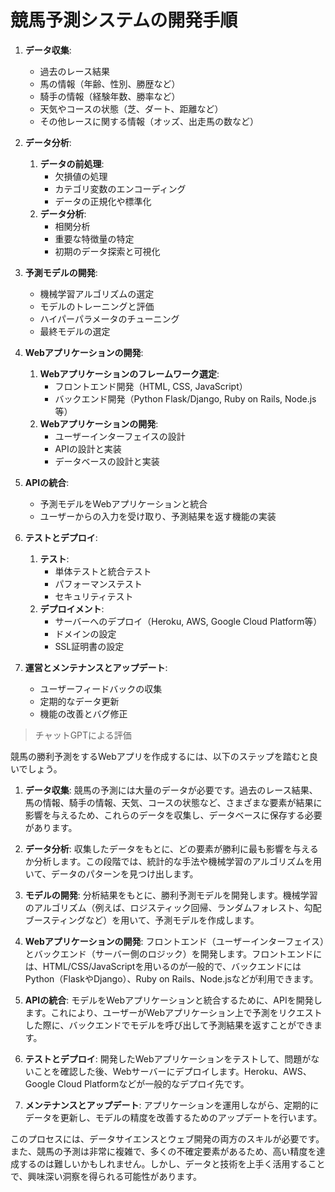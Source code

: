 # 競馬予測システムの開発手順

1. **データ収集**:
   - 過去のレース結果
   - 馬の情報（年齢、性別、勝歴など）
   - 騎手の情報（経験年数、勝率など）
   - 天気やコースの状態（芝、ダート、距離など）
   - その他レースに関する情報（オッズ、出走馬の数など）

2. **データ分析**:
   1. **データの前処理**:
      - 欠損値の処理
      - カテゴリ変数のエンコーディング
      - データの正規化や標準化
   2. **データ分析**:
      - 相関分析
      - 重要な特徴量の特定
      - 初期のデータ探索と可視化

3. **予測モデルの開発**:
   - 機械学習アルゴリズムの選定
   - モデルのトレーニングと評価
   - ハイパーパラメータのチューニング
   - 最終モデルの選定

4. **Webアプリケーションの開発**:
   1. **Webアプリケーションのフレームワーク選定**:
      - フロントエンド開発（HTML, CSS, JavaScript）
      - バックエンド開発（Python Flask/Django, Ruby on Rails, Node.js等）
   2. **Webアプリケーションの開発**:
      - ユーザーインターフェイスの設計
      - APIの設計と実装
      - データベースの設計と実装

5. **APIの統合**:
   - 予測モデルをWebアプリケーションと統合
   - ユーザーからの入力を受け取り、予測結果を返す機能の実装

6. **テストとデプロイ**:
   1. **テスト**:
      - 単体テストと統合テスト
      - パフォーマンステスト
      - セキュリティテスト
   2. **デプロイメント**:
      - サーバーへのデプロイ（Heroku, AWS, Google Cloud Platform等）
      - ドメインの設定
      - SSL証明書の設定

7. **運営とメンテナンスとアップデート**:
   - ユーザーフィードバックの収集
   - 定期的なデータ更新
   - 機能の改善とバグ修正


>チャットGPTによる評価

競馬の勝利予測をするWebアプリを作成するには、以下のステップを踏むと良いでしょう。

1. **データ収集**: 競馬の予測には大量のデータが必要です。過去のレース結果、馬の情報、騎手の情報、天気、コースの状態など、さまざまな要素が結果に影響を与えるため、これらのデータを収集し、データベースに保存する必要があります。

2. **データ分析**: 収集したデータをもとに、どの要素が勝利に最も影響を与えるか分析します。この段階では、統計的な手法や機械学習のアルゴリズムを用いて、データのパターンを見つけ出します。

3. **モデルの開発**: 分析結果をもとに、勝利予測モデルを開発します。機械学習のアルゴリズム（例えば、ロジスティック回帰、ランダムフォレスト、勾配ブースティングなど）を用いて、予測モデルを作成します。

4. **Webアプリケーションの開発**: フロントエンド（ユーザーインターフェイス）とバックエンド（サーバー側のロジック）を開発します。フロントエンドには、HTML/CSS/JavaScriptを用いるのが一般的で、バックエンドにはPython（FlaskやDjango）、Ruby on Rails、Node.jsなどが利用できます。

5. **APIの統合**: モデルをWebアプリケーションと統合するために、APIを開発します。これにより、ユーザーがWebアプリケーション上で予測をリクエストした際に、バックエンドでモデルを呼び出して予測結果を返すことができます。

6. **テストとデプロイ**: 開発したWebアプリケーションをテストして、問題がないことを確認した後、Webサーバーにデプロイします。Heroku、AWS、Google Cloud Platformなどが一般的なデプロイ先です。

7. **メンテナンスとアップデート**: アプリケーションを運用しながら、定期的にデータを更新し、モデルの精度を改善するためのアップデートを行います。

このプロセスには、データサイエンスとウェブ開発の両方のスキルが必要です。また、競馬の予測は非常に複雑で、多くの不確定要素があるため、高い精度を達成するのは難しいかもしれません。しかし、データと技術を上手く活用することで、興味深い洞察を得られる可能性があります。
